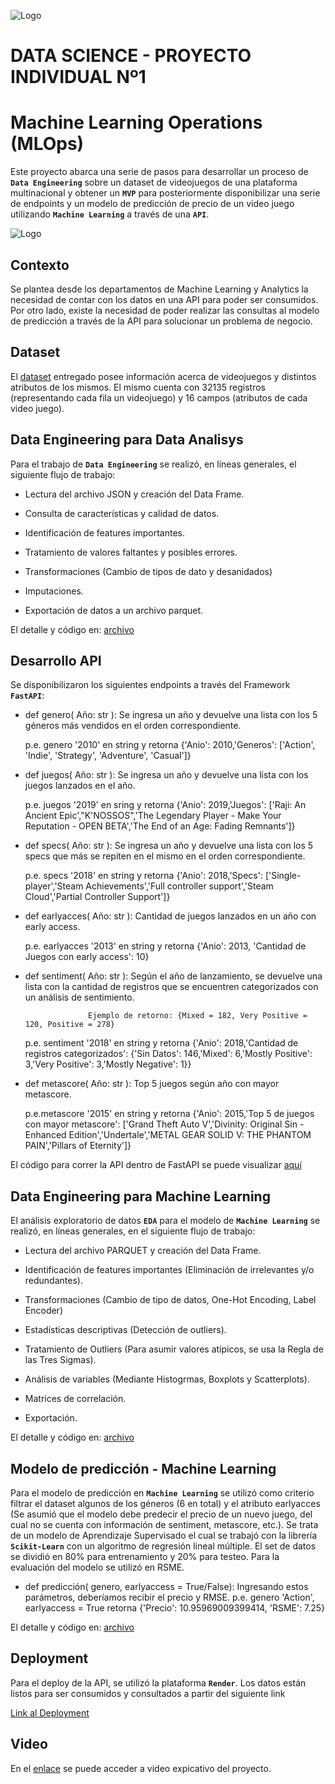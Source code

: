 ![Logo](https://blog.soyhenry.com/content/images/2021/02/HEADER-BLOG-NEGRO-01.jpg)

# DATA SCIENCE - PROYECTO INDIVIDUAL Nº1
# Machine Learning Operations (MLOps)


Este proyecto abarca una serie de pasos para desarrollar un proceso de **`Data Engineering`** sobre un dataset de videojuegos de una plataforma multinacional y obtener un **`MVP`**  para posteriormente disponibilizar una serie de endpoints y un modelo de predicción de precio de un video juego utilizando **`Machine Learning`** a través de una **`API`**.

![Logo](https://user-images.githubusercontent.com/67664604/217914153-1eb00e25-ac08-4dfa-aaf8-53c09038f082.png)

## Contexto

Se plantea desde los departamentos de Machine Learning y Analytics la necesidad de contar con los datos en una API para poder ser consumidos.
Por otro lado, existe la necesidad de poder realizar las consultas al modelo de predicción a través de la API para solucionar un problema de negocio.

## Dataset

El [dataset](https://github.com/GLJaraBarth/1_Proyecto_Individual_MLOps/blob/main/steam_games.json) entregado posee información acerca de videojuegos y distintos atributos de los mismos. El mismo cuenta con 32135 registros (representando cada fila un videojuego) y 16 campos (atributos de cada video juego).

## Data Engineering para Data Analisys

Para el trabajo de **`Data Engineering`** se realizó, en líneas generales, el siguiente flujo de trabajo:

- Lectura del archivo JSON y creación del Data Frame.

- Consulta de características y calidad de datos.

- Identificación de features importantes.

- Tratamiento de valores faltantes y posibles errores.

- Transformaciones (Cambio de tipos de dato y desanidados)

- Imputaciones.

- Exportación de datos a un archivo parquet.

El detalle y código en:
[archivo](https://github.com/GLJaraBarth/1_Proyecto_Individual_MLOps/blob/main/steam_games_EDA_DE.ipynb)


## Desarrollo API

Se disponibilizaron los siguientes endpoints a través del Framework **`FastAPI`**:

- def genero( Año: str ): Se ingresa un año y devuelve una lista con los 5 géneros más vendidos en el orden correspondiente. 
  
  p.e. genero '2010' en string y retorna {'Anio': 2010,'Generos': ['Action', 'Indie', 'Strategy', 'Adventure', 'Casual']}

- def juegos( Año: str ): Se ingresa un año y devuelve una lista con los juegos lanzados en el año. 
 
  p.e. juegos '2019' en sring y retorna {'Anio': 2019,'Juegos': ['Raji: An Ancient Epic',"K'NOSSOS",'The Legendary Player - Make Your Reputation - OPEN BETA','The End of an Age: Fading Remnants']}

- def specs( Año: str ): Se ingresa un año y devuelve una lista con los 5 specs que más se repiten en el mismo en el orden correspondiente. 
  
  p.e. specs '2018' en string y retorna {'Anio': 2018,'Specs': ['Single-player','Steam Achievements','Full controller support','Steam Cloud','Partial Controller Support']}

- def earlyacces( Año: str ): Cantidad de juegos lanzados en un año con early access. 
  
  p.e. earlyacces '2013' en string y retorna {'Anio': 2013, 'Cantidad de Juegos con early access': 10}

- def sentiment( Año: str ): Según el año de lanzamiento, se devuelve una lista con la cantidad de registros que se encuentren categorizados con   un análisis de sentimiento.

                    Ejemplo de retorno: {Mixed = 182, Very Positive = 120, Positive = 278}

    p.e. sentiment '2018' en string y retorna {'Anio': 2018,'Cantidad de registros categorizados': {'Sin Datos': 146,'Mixed': 6,'Mostly Positive': 3,'Very Positive': 3,'Mostly Negative': 1}}

- def metascore( Año: str ): Top 5 juegos según año con mayor metascore. 
  
  p.e.metascore '2015' en string y retorna {'Anio': 2015,'Top 5 de juegos   con mayor metascore': ['Grand Theft Auto V','Divinity: Original Sin - Enhanced Edition','Undertale','METAL GEAR SOLID V: THE PHANTOM PAIN','Pillars of Eternity']}

El código para correr la API dentro de FastAPI se puede visualizar [aquí](https://github.com/GLJaraBarth/1_Proyecto_Individual_MLOps/blob/main/main.py) 

## Data Engineering para Machine Learning

El análisis exploratorio de datos **`EDA`** para el modelo de **`Machine Learning`** se realizó, en líneas generales, en el siguiente flujo de trabajo:

- Lectura del archivo PARQUET y creación del Data Frame.

- Identificación de features importantes (Eliminación de irrelevantes y/o redundantes).

- Transformaciones (Cambio de tipo de datos, One-Hot Encoding, Label Encoder)

- Estadísticas descriptivas (Detección de outliers).

- Tratamiento de Outliers (Para asumir valores atípicos, se usa la Regla de las Tres Sigmas).

- Análisis de variables (Mediante Histogrmas, Boxplots y Scatterplots).

- Matrices de correlación.

- Exportación.

El detalle y código en:
[archivo](https://github.com/GLJaraBarth/1_Proyecto_Individual_MLOps/blob/main/steam_games_EDA_ML.ipynb)

## Modelo de predicción - Machine Learning

Para el modelo de predicción en **`Machine Learning`** se utilizó como criterio filtrar el dataset algunos de los géneros (6 en total) y el atributo earlyacces (Se asumió que el modelo debe predecir el precio de un nuevo juego, del cual no se cuenta con información de sentiment, metascore, etc.).
Se trata de un modelo de Aprendizaje Supervisado el cual se trabajó con la librería **`Scikit-Learn`** con un algoritmo de regresión lineal múltiple.
El set de datos se dividió en 80% para entrenamiento y 20% para testeo. Para la evaluación del modelo se utilizó en RSME.

- def predicción( genero, earlyaccess = True/False): Ingresando estos parámetros, deberíamos recibir el precio y RMSE. p.e. genero 'Action', earlyaccess = True retorna {'Precio': 10.95969009399414, 'RSME': 7.25}

El detalle y código en:
[archivo](https://github.com/GLJaraBarth/1_Proyecto_Individual_MLOps/blob/main/modelo_ML.ipynb)

## Deployment

Para el deploy de la API, se utilizó la plataforma **`Render`**.
Los datos están listos para ser consumidos y consultados a partir del siguiente link

[Link al Deployment](https://gljara-1-proyecto-mlops.onrender.com/docs#)

## Video 

En el [enlace]() se puede acceder a video expicativo del proyecto.
